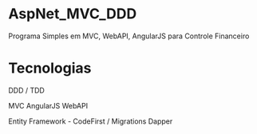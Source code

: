 # AspNet_MVC_DDD
Programa Simples em MVC, WebAPI, AngularJS para Controle Financeiro

# Tecnologias

DDD / TDD

MVC
AngularJS
WebAPI

Entity Framework - CodeFirst / Migrations
Dapper
